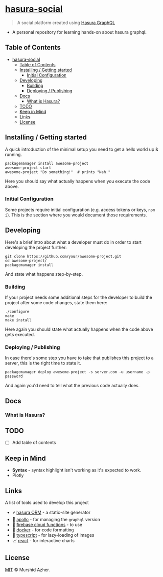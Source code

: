 # [hasura-social](https://github.com/murshidazher/hasura-social)
> A social platform created using [Hasura GraphQL](https://hasura.io/)

- A personal repository for learning hands-on about hasura graphql.

## Table of Contents

- [hasura-social](#hasura-social)
  - [Table of Contents](#table-of-contents)
  - [Installing / Getting started](#installing--getting-started)
    - [Initial Configuration](#initial-configuration)
  - [Developing](#developing)
    - [Building](#building)
    - [Deploying / Publishing](#deploying--publishing)
  - [Docs](#docs)
    - [What is Hasura?](#what-is-hasura)
  - [TODO](#todo)
  - [Keep in Mind](#keep-in-mind)
  - [Links](#links)
  - [License](#license)

## Installing / Getting started

A quick introduction of the minimal setup you need to get a hello world up & running.

```shell
packagemanager install awesome-project
awesome-project start
awesome-project "Do something!"  # prints "Nah."
```

Here you should say what actually happens when you execute the code above.

### Initial Configuration

Some projects require initial configuration (e.g. access tokens or keys, `npm i`). This is the section where you would document those requirements.

## Developing

Here's a brief intro about what a developer must do in order to start developing the project further:

```shell
git clone https://github.com/your/awesome-project.git
cd awesome-project/
packagemanager install
```

And state what happens step-by-step.

### Building

If your project needs some additional steps for the developer to build the project after some code changes, state them here:

```shell
./configure
make
make install
```

Here again you should state what actually happens when the code above gets executed.

### Deploying / Publishing

In case there's some step you have to take that publishes this project to a server, this is the right time to state it.

```shell
packagemanager deploy awesome-project -s server.com -u username -p password
```

And again you'd need to tell what the previous code actually does.

## Docs

### What is Hasura?



## TODO

- [ ] Add table of contents


## Keep in Mind

- **Syntax** - syntax highlight isn't working as it's expected to work.
- Plotly

## Links

A list of tools used to develop this project

- :zap: [hasura ORM](https://gohugo.io/) - a static-site generator
- :athletic_shoe: [apollo](https://github.com/nvm-sh/nvm#installation-and-update) - for managing the `graphql` version
- :baby_bottle: [firebase cloud functions](https://github.com/postcss/autoprefixer) - to use 
- :burrito: [docker](https://prettier.io/) - for code formatting
- :cactus: [typescript](https://github.com/aFarkas/lazysizes) - for lazy-loading of images
- :chart_with_upwards_trend: [react](https://plotly.com/javascript/) - for interactive charts

## License

[MIT](https://github.com/murshidazher/hasura-social/blob/master/LICENSE) © Murshid Azher.